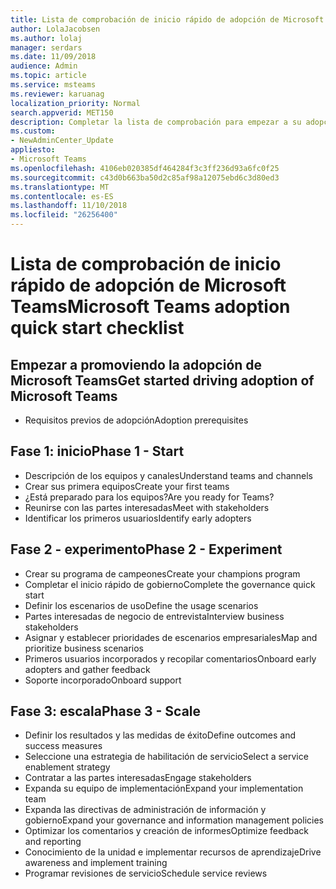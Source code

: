 ```yaml
---
title: Lista de comprobación de inicio rápido de adopción de Microsoft Teams
author: LolaJacobsen
ms.author: lolaj
manager: serdars
ms.date: 11/09/2018
audience: Admin
ms.topic: article
ms.service: msteams
ms.reviewer: karuanag
localization_priority: Normal
search.appverid: MET150
description: Completar la lista de comprobación para empezar a su adopción Microsoft Teams.
ms.custom:
- NewAdminCenter_Update
appliesto:
- Microsoft Teams
ms.openlocfilehash: 4106eb020385df464284f3c3ff236d93a6fc0f25
ms.sourcegitcommit: c43d0b663ba50d2c85af98a12075ebd6c3d80ed3
ms.translationtype: MT
ms.contentlocale: es-ES
ms.lasthandoff: 11/10/2018
ms.locfileid: "26256400"
---
```

# <a name="microsoft-teams-adoption-quick-start-checklist"></a><span data-ttu-id="7e6a4-103">Lista de comprobación de inicio rápido de adopción de Microsoft Teams</span><span class="sxs-lookup"><span data-stu-id="7e6a4-103">Microsoft Teams adoption quick start checklist</span></span>

## <a name="get-started-driving-adoption-of-microsoft-teams"></a><span data-ttu-id="7e6a4-104">Empezar a promoviendo la adopción de Microsoft Teams</span><span class="sxs-lookup"><span data-stu-id="7e6a4-104">Get started driving adoption of Microsoft Teams</span></span>

- <span data-ttu-id="7e6a4-105">Requisitos previos de adopción</span><span class="sxs-lookup"><span data-stu-id="7e6a4-105">Adoption prerequisites</span></span>

## <a name="phase-1---start"></a><span data-ttu-id="7e6a4-106">Fase 1: inicio</span><span class="sxs-lookup"><span data-stu-id="7e6a4-106">Phase 1 - Start</span></span>

- <span data-ttu-id="7e6a4-107">Descripción de los equipos y canales</span><span class="sxs-lookup"><span data-stu-id="7e6a4-107">Understand teams and channels</span></span>
- <span data-ttu-id="7e6a4-108">Crear sus primera equipos</span><span class="sxs-lookup"><span data-stu-id="7e6a4-108">Create your first teams</span></span>
- <span data-ttu-id="7e6a4-109">¿Está preparado para los equipos?</span><span class="sxs-lookup"><span data-stu-id="7e6a4-109">Are you ready for Teams?</span></span>
- <span data-ttu-id="7e6a4-110">Reunirse con las partes interesadas</span><span class="sxs-lookup"><span data-stu-id="7e6a4-110">Meet with stakeholders</span></span>
- <span data-ttu-id="7e6a4-111">Identificar los primeros usuarios</span><span class="sxs-lookup"><span data-stu-id="7e6a4-111">Identify early adopters</span></span>

## <a name="phase-2---experiment"></a><span data-ttu-id="7e6a4-112">Fase 2 - experimento</span><span class="sxs-lookup"><span data-stu-id="7e6a4-112">Phase 2 - Experiment</span></span>

- <span data-ttu-id="7e6a4-113">Crear su programa de campeones</span><span class="sxs-lookup"><span data-stu-id="7e6a4-113">Create your champions program</span></span>
- <span data-ttu-id="7e6a4-114">Completar el inicio rápido de gobierno</span><span class="sxs-lookup"><span data-stu-id="7e6a4-114">Complete the governance quick start</span></span>
- <span data-ttu-id="7e6a4-115">Definir los escenarios de uso</span><span class="sxs-lookup"><span data-stu-id="7e6a4-115">Define the usage scenarios</span></span>
- <span data-ttu-id="7e6a4-116">Partes interesadas de negocio de entrevista</span><span class="sxs-lookup"><span data-stu-id="7e6a4-116">Interview business stakeholders</span></span>
- <span data-ttu-id="7e6a4-117">Asignar y establecer prioridades de escenarios empresariales</span><span class="sxs-lookup"><span data-stu-id="7e6a4-117">Map and prioritize business scenarios</span></span>
- <span data-ttu-id="7e6a4-118">Primeros usuarios incorporados y recopilar comentarios</span><span class="sxs-lookup"><span data-stu-id="7e6a4-118">Onboard early adopters and gather feedback</span></span>
- <span data-ttu-id="7e6a4-119">Soporte incorporado</span><span class="sxs-lookup"><span data-stu-id="7e6a4-119">Onboard support</span></span>

## <a name="phase-3---scale"></a><span data-ttu-id="7e6a4-120">Fase 3: escala</span><span class="sxs-lookup"><span data-stu-id="7e6a4-120">Phase 3 - Scale</span></span>

- <span data-ttu-id="7e6a4-121">Definir los resultados y las medidas de éxito</span><span class="sxs-lookup"><span data-stu-id="7e6a4-121">Define outcomes and success measures</span></span>
- <span data-ttu-id="7e6a4-122">Seleccione una estrategia de habilitación de servicio</span><span class="sxs-lookup"><span data-stu-id="7e6a4-122">Select a service enablement strategy</span></span>
- <span data-ttu-id="7e6a4-123">Contratar a las partes interesadas</span><span class="sxs-lookup"><span data-stu-id="7e6a4-123">Engage stakeholders</span></span>
- <span data-ttu-id="7e6a4-124">Expanda su equipo de implementación</span><span class="sxs-lookup"><span data-stu-id="7e6a4-124">Expand your implementation team</span></span>
- <span data-ttu-id="7e6a4-125">Expanda las directivas de administración de información y gobierno</span><span class="sxs-lookup"><span data-stu-id="7e6a4-125">Expand your governance and information management policies</span></span>
- <span data-ttu-id="7e6a4-126">Optimizar los comentarios y creación de informes</span><span class="sxs-lookup"><span data-stu-id="7e6a4-126">Optimize feedback and reporting</span></span>
- <span data-ttu-id="7e6a4-127">Conocimiento de la unidad e implementar recursos de aprendizaje</span><span class="sxs-lookup"><span data-stu-id="7e6a4-127">Drive awareness and implement training</span></span>
- <span data-ttu-id="7e6a4-128">Programar revisiones de servicio</span><span class="sxs-lookup"><span data-stu-id="7e6a4-128">Schedule service reviews</span></span>



